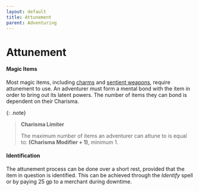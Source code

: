 ```yaml
---
layout: default
title: Attunement
parent: Adventuring
---
```



# Attunement

#### Magic Items

Most magic items, including [charms](../gear/charms) and [sentient weapons](../more/items/sentient_weapons), require attunement to use. An adventurer must form a mental bond with the item in order to bring out its latent powers. The number of items they can bond is dependent on their Charisma.

{: .note}
> **Charisma Limiter**
> 
> The maximum number of items an adventurer can attune to is equal to: **(Charisma Modifier + 1)**, minimum 1.

#### Identification

The attunement process can be done over a short rest, provided that the item in question is identified. This can be achieved through the _Identify_ spell or by paying 25 gp to a merchant during downtime.